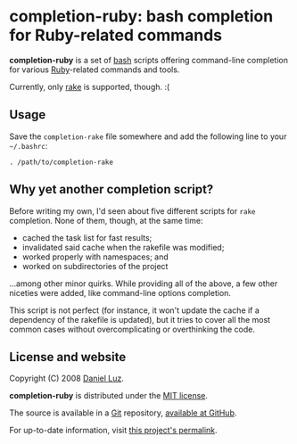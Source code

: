 # completion-ruby: bash completion for Ruby-related commands

**completion-ruby** is a set of [bash][] scripts offering command-line
completion for various [Ruby][]-related commands and tools.

Currently, only [rake][] is supported, though. :(

## Usage

Save the `completion-rake` file somewhere and add the following line
to your `~/.bashrc`:

    . /path/to/completion-rake

## Why yet another completion script?

Before writing my own, I'd seen about five different scripts for `rake`
completion. None of them, though, at the same time:

* cached the task list for fast results;
* invalidated said cache when the rakefile was modified;
* worked properly with namespaces; and
* worked on subdirectories of the project

...among other minor quirks. While providing all of the above, a few other
niceties were added, like command-line options completion.

This script is not perfect (for instance, it won't update the cache if
a dependency of the rakefile is updated), but it tries to cover all the
most common cases without overcomplicating or overthinking the code.

## License and website

Copyright (C) 2008 [Daniel Luz](http://mernen.com/).

**completion-ruby** is distributed under the
[MIT license][].

The source is available in a [Git][] repository, [available at GitHub][repo].

For up-to-date information, visit [this project's permalink][permalink].

[bash]: http://www.gnu.org/software/bash/ (Bourne-Again Shell)
[Ruby]: http://www.ruby-lang.org/         (Ruby Programming Language)
[rake]: http://rake.rubyforge.org/        (Rake — Ruby Make)
[MIT license]: http://www.opensource.org/licenses/mit-license.php
[Git]:  http://git.or.cz/                 (Git — Fast Version Control System)
[repo]: http://github.com/mernen/completion-ruby/tree
[permalink]: http://mernen.com/projects/completion-ruby
